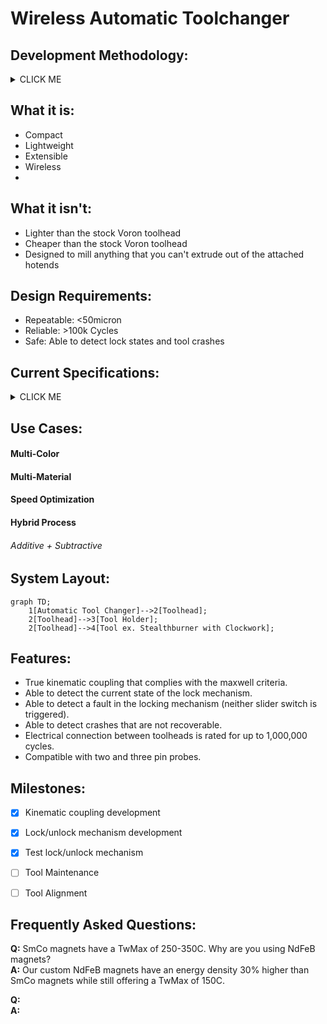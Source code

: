 # Wireless Automatic Toolchanger

## Development Methodology:
<details><summary>CLICK ME</summary>
<p>		
- Pragmatic product management <br />	
- Continuous improvement <br />
- Sound engineering theory supported by empirical testing <br />
 </p>
</details>

## What it is:
- Compact
- Lightweight
- Extensible
- Wireless
- 
 
## What it isn't:
- Lighter than the stock Voron toolhead
- Cheaper than the stock Voron toolhead	
- Designed to mill anything that you can't extrude out of the attached hotends
	
 
## Design Requirements:
- Repeatable: <50micron
- Reliable: >100k Cycles
- Safe: Able to detect lock states and tool crashes

## Current Specifications:
<details><summary>CLICK ME</summary>
<p>

#### - ATC Weight: 75grams <br />	
#### - ATC Footprint: 68x62x35 <br />	
#### - Operating temperature: ≤85C (all components are rated for atleast 85C) <br />  

#### - Recomended Maximum Tool Width (without modifications): 62mm <br />
#### - Recomended Maximum Tool Height (without modifications): 145mm <br />
#### - Recomended Maximum Tool Depth (without modifications): 76mm <br />
 
 
#### - Number of tool changes between maintenance intervals based on component service life: >100k <br />
 
 
#### Weight required in the Z axis to separate the kinematic coupling: <br />
##### - Locked state >5000g (over the amount that I can currently measure)  <br />
##### - Unlocked state 1750g +/-100g (connection state change occured before full decoupling) <br />
 
 
#### - Weight of a stealthburner with rapido, EBB36, and kinematic motor plate: 395g  <br />

</p>
</details>





## Use Cases:
#### Multi-Color	
#### Multi-Material
#### Speed Optimization 
#### Hybrid Process 
###### Additive + Subtractive


## System Layout:
```mermaid
graph TD;
    1[Automatic Tool Changer]-->2[Toolhead];
    2[Toolhead]-->3[Tool Holder];
    2[Toolhead]-->4[Tool ex. Stealthburner with Clockwork];
```




## Features:
- True kinematic coupling that complies with the maxwell criteria.
- Able to detect the current state of the lock mechanism. 
- Able to detect a fault in the locking mechanism (neither slider switch is triggered).
- Able to detect crashes that are not recoverable.
- Electrical connection between toolheads is rated for up to 1,000,000 cycles. 
- Compatible with two and three pin probes.

## Milestones:
- [X] Kinematic coupling development
- [X] Lock/unlock mechanism development
- [X] Test lock/unlock mechanism
- [ ] Tool Maintenance
- [ ] Tool Alignment 


## Frequently Asked Questions:
**Q:** SmCo magnets have a TwMax of 250-350C. Why are you using NdFeB magnets? <br /> 
**A:** Our custom NdFeB magnets have an energy density 30% higher than SmCo magnets while still offering a TwMax of 150C. <br />

**Q:** <br />
**A:** <br />
